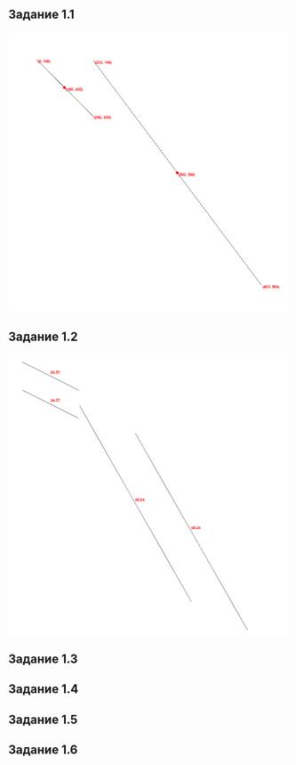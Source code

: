 ## Задание 1.1

![Линии и их отрезки](images/1.1.png)

## Задание 1.2

![Наклон параллельных линий](images/1.2.png)

## Задание 1.3

## Задание 1.4

## Задание 1.5

## Задание 1.6


